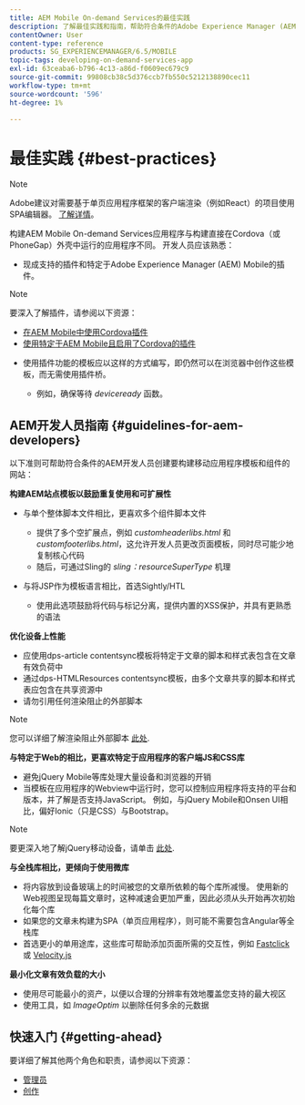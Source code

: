 ```yaml
---
title: AEM Mobile On-demand Services的最佳实践
description: 了解最佳实践和指南，帮助符合条件的Adobe Experience Manager (AEM)开发人员访问要构建移动应用程序模板和组件的网站。
contentOwner: User
content-type: reference
products: SG_EXPERIENCEMANAGER/6.5/MOBILE
topic-tags: developing-on-demand-services-app
exl-id: 63ceaba6-b796-4c13-a86d-f0609ec679c9
source-git-commit: 99808cb38c5d376ccb7fb550c5212138890cec11
workflow-type: tm+mt
source-wordcount: '596'
ht-degree: 1%

---
```


# 最佳实践 {#best-practices}

>[!NOTE]
>
>Adobe建议对需要基于单页应用程序框架的客户端渲染（例如React）的项目使用SPA编辑器。 [了解详情](/help/sites-developing/spa-overview.md)。

构建AEM Mobile On-demand Services应用程序与构建直接在Cordova（或PhoneGap）外壳中运行的应用程序不同。 开发人员应该熟悉：

* 现成支持的插件和特定于Adobe Experience Manager (AEM) Mobile的插件。

>[!NOTE]
>
>要深入了解插件，请参阅以下资源：
>
>* [在AEM Mobile中使用Cordova插件](https://helpx.adobe.com/digital-publishing-solution/help/cordova-api.html)
>* [使用特定于AEM Mobile且启用了Cordova的插件](https://helpx.adobe.com/digital-publishing-solution/help/app-runtime-api.html)
>

* 使用插件功能的模板应以这样的方式编写，即仍然可以在浏览器中创作这些模板，而无需使用插件桥。

   * 例如，确保等待 *deviceready* 函数。

## AEM开发人员指南 {#guidelines-for-aem-developers}

以下准则可帮助符合条件的AEM开发人员创建要构建移动应用程序模板和组件的网站：

**构建AEM站点模板以鼓励重复使用和可扩展性**

* 与单个整体脚本文件相比，更喜欢多个组件脚本文件

   * 提供了多个空扩展点，例如 *customheaderlibs.html* 和 *customfooterlibs.html*，这允许开发人员更改页面模板，同时尽可能少地复制核心代码
   * 随后，可通过Sling的 *sling：resourceSuperType* 机理

* 与将JSP作为模板语言相比，首选Sightly/HTL

   * 使用此选项鼓励将代码与标记分离，提供内置的XSS保护，并具有更熟悉的语法

**优化设备上性能**

* 应使用dps-article contentsync模板将特定于文章的脚本和样式表包含在文章有效负荷中
* 通过dps-HTMLResources contentsync模板，由多个文章共享的脚本和样式表应包含在共享资源中
* 请勿引用任何渲染阻止的外部脚本

>[!NOTE]
>
>您可以详细了解渲染阻止外部脚本 [此处](https://developers.google.com/speed/docs/insights/BlockingJS).

**与特定于Web的相比，更喜欢特定于应用程序的客户端JS和CSS库**

* 避免jQuery Mobile等库处理大量设备和浏览器的开销
* 当模板在应用程序的Webview中运行时，您可以控制应用程序将支持的平台和版本，并了解是否支持JavaScript。 例如，与jQuery Mobile和Onsen UI相比，偏好Ionic（只是CSS）与Bootstrap。

>[!NOTE]
>
>要更深入地了解jQuery移动设备，请单击 [此处](https://jquerymobile.com/browser-support/1.4/).

**与全栈库相比，更倾向于使用微库**

* 将内容放到设备玻璃上的时间被您的文章所依赖的每个库所减慢。 使用新的Web视图呈现每篇文章时，这种减速会更加严重，因此必须从头开始再次初始化每个库
* 如果您的文章未构建为SPA（单页应用程序），则可能不需要包含Angular等全栈库
* 首选更小的单用途库，这些库可帮助添加页面所需的交互性，例如 [Fastclick](https://github.com/ftlabs/fastclick) 或 [Velocity.js](https://velocityjs.org)

**最小化文章有效负载的大小**

* 使用尽可能最小的资产，以便以合理的分辨率有效地覆盖您支持的最大视区
* 使用工具，如 *ImageOptim* 以删除任何多余的元数据

## 快速入门 {#getting-ahead}

要详细了解其他两个角色和职责，请参阅以下资源：

* [管理员](/help/mobile/aem-mobile.md)
* [创作](/help/mobile/aem-mobile-on-demand.md)
